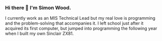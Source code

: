 ### Hi there 👋 I'm Simon Wood.

I currently work as an MIS Technical Lead but my real love is programming and the problem-solving that accompanies it. I left school just after it acquired its first computer, but jumped into programming the following year when I built my own Sinclair ZX81.

<!--
**Bishopsfield/Bishopsfield** is a ✨ _special_ ✨ repository because its `README.md` (this file) appears on your GitHub profile.

Here are some ideas to get you started:

- 🔭 I’m currently working on ...
- 🌱 I’m currently learning ...
- 👯 I’m looking to collaborate on ...
- 🤔 I’m looking for help with ...
- 💬 Ask me about ...
- 📫 How to reach me: ...
- 😄 Pronouns: ...
- ⚡ Fun fact: ...
-->
